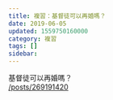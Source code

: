 ```yaml
---
title: 複習：基督徒可以再婚嗎？
date: 2019-06-05
updated: 1559750160000
category: 複習
tags: []
sidebar: 
---
```


<p>基督徒可以再婚嗎？<br/>
<a href="/posts/269191420" target="_blank">/posts/269191420</a></p>
<p> </p>
